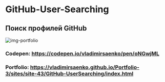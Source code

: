 # GitHub-User-Searching

## Поиск профилей GitHub

![img-portfolio](https://user-images.githubusercontent.com/56477695/145707722-5984d070-536e-4988-b9b9-3731e41c462a.jpg)

### Codepen: https://codepen.io/vladimirsaenko/pen/oNGwjML

### Portfolio: https://vladimirsaenko.github.io/Portfolio-3/sites/site-43/GitHub-UserSearching/index.html
